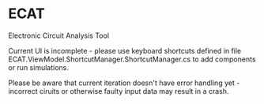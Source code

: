 # ECAT
Electronic Circuit Analysis Tool


Current UI is incomplete - please use keyboard shortcuts defined in file ECAT.ViewModel.ShortcutManager.ShortcutManager.cs to
add components or run simulations.

Please be aware that current iteration doesn't have error handling yet - incorrect ciruits or otherwise faulty input data may
result in a crash.
